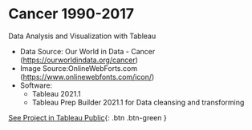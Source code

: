 # Cancer 1990-2017
Data Analysis and Visualization with Tableau
- Data Source: Our World in Data - Cancer (https://ourworldindata.org/cancer)
- Image Source:OnlineWebForts.com (https://www.onlinewebfonts.com/icon/)
- Software:
  - Tableau 2021.1
  - Tableau Prep Builder 2021.1 for Data cleansing and transforming

[See Project in Tableau Public](https://public.tableau.com/app/profile/helena.choi/viz/Cancer1990-2017/Story-Cancer){: .btn .btn-green }
